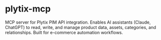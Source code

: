# plytix-mcp
MCP server for Plytix PIM API integration. Enables AI assistants (Claude, ChatGPT) to read, write, and manage product data, assets, categories, and relationships. Built for e-commerce automation workflows.
